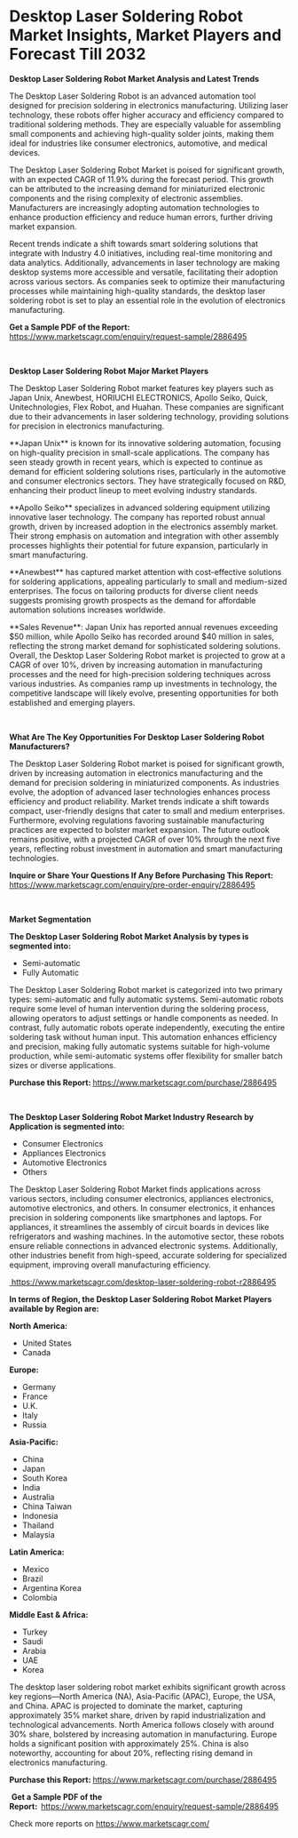 <p><h1>Desktop Laser Soldering Robot Market Insights, Market Players and Forecast Till 2032</h1></p><p><strong>Desktop Laser Soldering Robot Market Analysis and Latest Trends</strong></p>
<p><p>The Desktop Laser Soldering Robot is an advanced automation tool designed for precision soldering in electronics manufacturing. Utilizing laser technology, these robots offer higher accuracy and efficiency compared to traditional soldering methods. They are especially valuable for assembling small components and achieving high-quality solder joints, making them ideal for industries like consumer electronics, automotive, and medical devices.</p><p>The Desktop Laser Soldering Robot Market is poised for significant growth, with an expected CAGR of 11.9% during the forecast period. This growth can be attributed to the increasing demand for miniaturized electronic components and the rising complexity of electronic assemblies. Manufacturers are increasingly adopting automation technologies to enhance production efficiency and reduce human errors, further driving market expansion.</p><p>Recent trends indicate a shift towards smart soldering solutions that integrate with Industry 4.0 initiatives, including real-time monitoring and data analytics. Additionally, advancements in laser technology are making desktop systems more accessible and versatile, facilitating their adoption across various sectors. As companies seek to optimize their manufacturing processes while maintaining high-quality standards, the desktop laser soldering robot is set to play an essential role in the evolution of electronics manufacturing.</p></p>
<p><strong>Get a Sample PDF of the Report:&nbsp;</strong> <a href="https://www.marketscagr.com/enquiry/request-sample/2886495?utm_campaign=2987&utm_medium=2&utm_source=Github&utm_content=ia&utm_term=13032025&utm_id=desktop-laser-soldering-robot">https://www.marketscagr.com/enquiry/request-sample/2886495</a></p>
<p>&nbsp;</p>
<p><strong>Desktop Laser Soldering Robot Major Market Players</strong></p>
<p><p>The Desktop Laser Soldering Robot market features key players such as Japan Unix, Anewbest, HORIUCHI ELECTRONICS, Apollo Seiko, Quick, Unitechnologies, Flex Robot, and Huahan. These companies are significant due to their advancements in laser soldering technology, providing solutions for precision in electronics manufacturing.</p><p>**Japan Unix** is known for its innovative soldering automation, focusing on high-quality precision in small-scale applications. The company has seen steady growth in recent years, which is expected to continue as demand for efficient soldering solutions rises, particularly in the automotive and consumer electronics sectors. They have strategically focused on R&D, enhancing their product lineup to meet evolving industry standards.</p><p>**Apollo Seiko** specializes in advanced soldering equipment utilizing innovative laser technology. The company has reported robust annual growth, driven by increased adoption in the electronics assembly market. Their strong emphasis on automation and integration with other assembly processes highlights their potential for future expansion, particularly in smart manufacturing.</p><p>**Anewbest** has captured market attention with cost-effective solutions for soldering applications, appealing particularly to small and medium-sized enterprises. The focus on tailoring products for diverse client needs suggests promising growth prospects as the demand for affordable automation solutions increases worldwide.</p><p>**Sales Revenue**: Japan Unix has reported annual revenues exceeding $50 million, while Apollo Seiko has recorded around $40 million in sales, reflecting the strong market demand for sophisticated soldering solutions. Overall, the Desktop Laser Soldering Robot market is projected to grow at a CAGR of over 10%, driven by increasing automation in manufacturing processes and the need for high-precision soldering techniques across various industries. As companies ramp up investments in technology, the competitive landscape will likely evolve, presenting opportunities for both established and emerging players.</p></p>
<p>&nbsp;</p>
<p><strong>What Are The Key Opportunities For Desktop Laser Soldering Robot Manufacturers?</strong></p>
<p><p>The Desktop Laser Soldering Robot market is poised for significant growth, driven by increasing automation in electronics manufacturing and the demand for precision soldering in miniaturized components. As industries evolve, the adoption of advanced laser technologies enhances process efficiency and product reliability. Market trends indicate a shift towards compact, user-friendly designs that cater to small and medium enterprises. Furthermore, evolving regulations favoring sustainable manufacturing practices are expected to bolster market expansion. The future outlook remains positive, with a projected CAGR of over 10% through the next five years, reflecting robust investment in automation and smart manufacturing technologies.</p></p>
<p><strong>Inquire or Share Your Questions If Any Before Purchasing This Report:</strong> <a href="https://www.marketscagr.com/enquiry/pre-order-enquiry/2886495?utm_campaign=2987&utm_medium=2&utm_source=Github&utm_content=ia&utm_term=13032025&utm_id=desktop-laser-soldering-robot">https://www.marketscagr.com/enquiry/pre-order-enquiry/2886495</a></p>
<p>&nbsp;</p>
<p><strong>Market Segmentation</strong></p>
<p><strong>The Desktop Laser Soldering Robot Market Analysis by types is segmented into:</strong></p>
<p><ul><li>Semi-automatic</li><li>Fully Automatic</li></ul></p>
<p><p>The Desktop Laser Soldering Robot market is categorized into two primary types: semi-automatic and fully automatic systems. Semi-automatic robots require some level of human intervention during the soldering process, allowing operators to adjust settings or handle components as needed. In contrast, fully automatic robots operate independently, executing the entire soldering task without human input. This automation enhances efficiency and precision, making fully automatic systems suitable for high-volume production, while semi-automatic systems offer flexibility for smaller batch sizes or diverse applications.</p></p>
<p><strong>Purchase this Report:&nbsp;</strong><a href="https://www.marketscagr.com/purchase/2886495?utm_campaign=2987&utm_medium=2&utm_source=Github&utm_content=ia&utm_term=13032025&utm_id=desktop-laser-soldering-robot">https://www.marketscagr.com/purchase/2886495</a></p>
<p>&nbsp;</p>
<p><strong>The Desktop Laser Soldering Robot Market Industry Research by Application is segmented into:</strong></p>
<p><ul><li>Consumer Electronics</li><li>Appliances Electronics</li><li>Automotive Electronics</li><li>Others</li></ul></p>
<p><p>The Desktop Laser Soldering Robot Market finds applications across various sectors, including consumer electronics, appliances electronics, automotive electronics, and others. In consumer electronics, it enhances precision in soldering components like smartphones and laptops. For appliances, it streamlines the assembly of circuit boards in devices like refrigerators and washing machines. In the automotive sector, these robots ensure reliable connections in advanced electronic systems. Additionally, other industries benefit from high-speed, accurate soldering for specialized equipment, improving overall manufacturing efficiency.</p></p>
<p><a href="https://www.marketscagr.com/desktop-laser-soldering-robot-r2886495?utm_campaign=2987&utm_medium=2&utm_source=Github&utm_content=ia&utm_term=13032025&utm_id=desktop-laser-soldering-robot">&nbsp;https://www.marketscagr.com/desktop-laser-soldering-robot-r2886495</a></p>
<p><strong>In terms of Region, the Desktop Laser Soldering Robot Market Players available by Region are:</strong></p>
<p>
    <p> <strong> North America: </strong>
        <ul>
            <li>United States</li>
            <li>Canada</li>
        </ul>
        </p> 
    <p> <strong> Europe: </strong>
        <ul>
            <li>Germany</li>
            <li>France</li>
            <li>U.K.</li>
            <li>Italy</li>
            <li>Russia</li>
        </ul>
        </p> 
    <p> <strong> Asia-Pacific: </strong>
        <ul>
            <li>China</li>
            <li>Japan</li>
            <li>South Korea</li>
            <li>India</li>
            <li>Australia</li>
            <li>China Taiwan</li>
            <li>Indonesia</li>
            <li>Thailand</li>
            <li>Malaysia</li>
        </ul>
        </p> 
    <p> <strong> Latin America: </strong>
        <ul>
            <li>Mexico</li>
            <li>Brazil</li>
            <li>Argentina Korea</li>
            <li>Colombia</li>
        </ul>
        </p> 
    <p> <strong> Middle East & Africa: </strong>
        <ul>
            <li>Turkey</li>
            <li>Saudi</li>
            <li>Arabia</li>
            <li>UAE</li>
            <li>Korea</li>
        </ul>
    </p>
    </p>
<p><p>The desktop laser soldering robot market exhibits significant growth across key regions—North America (NA), Asia-Pacific (APAC), Europe, the USA, and China. APAC is projected to dominate the market, capturing approximately 35% market share, driven by rapid industrialization and technological advancements. North America follows closely with around 30% share, bolstered by increasing automation in manufacturing. Europe holds a significant position with approximately 25%. China is also noteworthy, accounting for about 20%, reflecting rising demand in electronics manufacturing.</p></p>
<p><strong>Purchase this Report: </strong><a href="https://www.marketscagr.com/purchase/2886495?utm_campaign=2987&utm_medium=2&utm_source=Github&utm_content=ia&utm_term=13032025&utm_id=desktop-laser-soldering-robot">https://www.marketscagr.com/purchase/2886495</a></p>
<p>&nbsp;<strong>Get a Sample PDF of the Report:&nbsp;&nbsp;</strong><a href="https://www.marketscagr.com/enquiry/request-sample/2886495?utm_campaign=2987&utm_medium=2&utm_source=Github&utm_content=ia&utm_term=13032025&utm_id=desktop-laser-soldering-robot">https://www.marketscagr.com/enquiry/request-sample/2886495</a></p>
<p><strong></strong></p>
<p>Check more reports on <a href="https://www.marketscagr.com/?utm_campaign=2987&utm_medium=2&utm_source=Github&utm_content=ia&utm_term=13032025&utm_id=desktop-laser-soldering-robot">https://www.marketscagr.com/</a></p>